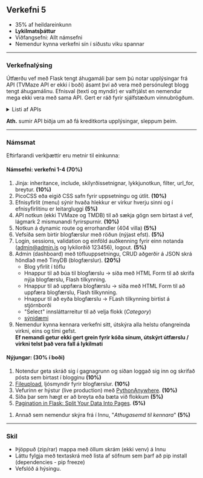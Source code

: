 ## Verkefni 5 
- 35% af heildareinkunn
- **Lykilmatsþáttur**
- Viðfangsefni: Allt námsefni
- Nemendur kynna verkefni sín í síðustu viku spannar

---

### Verkefnalýsing

Útfærðu vef með Flask tengt áhugamáli þar sem þú notar upplýsingar frá API (TVMaze API er ekki í boði) ásamt því að vera með persónulegt blogg tengt áhugamálinu. Efnisval (texti og myndir) er valfrjálst en nemendur mega ekki vera með sama API. Gert er ráð fyrir sjálfstæðum vinnubrögðum. 
<details>
<summary>Listi af APIs </summary>
  
<!-- There’s an amazing amount of data available on the Web. Many web services, like YouTube and GitHub, make their data accessible to third-party applications through an API. Here are some examples of available APIs: -->
- [Public APIs](https://github.com/public-apis/public-apis)  
- [List of free apis](https://mixedanalytics.com/blog/list-actually-free-open-no-auth-needed-apis/)
- [free for dev - apis](https://github.com/ripienaar/free-for-dev#apis-data-and-ml)

</details>

**Ath.** sumir API biðja um að fá kreditkorta upplýsingar, sleppum þeim.

---

### Námsmat 
Eftirfarandi verkþættir eru metnir til einkunna: <br>

#### Námsefni: verkefni 1-4 (70%)

1. Jinja: inheritance, include, skilyrðissetnignar, lykkjunotkun, filter, url_for, breytur. **(10%)**
1. PicoCSS eða eigið CSS safn fyrir uppsetningu og útlit. **(10%)**
1. Efnisyfirlit (menu) sýnir hvaða hlekkur er virkur hverju sinni og í efnisyfirlitinu er leitargluggi **(5%)**
1. API notkun (ekki TVMaze og TMDB) til að sækja gögn sem birtast á vef, lágmark 2 mismunandi fyrirspurnir. **(10%)**
1. Notkun á dynamic route og errorhandler (404 villa) **(5%)**
1. Vefsíða sem birtir blogfærslur með röðun (nýjast efst). **(5%)**
1. Login, sessions, validation og einföld auðkenning fyrir einn notanda (admin@admin.is og lykilorðið 123456), logout. **(5%)**
1. Admin (dashboard) með töfluuppsetningu, CRUD aðgerðir á JSON skrá höndlað með TinyDB (blogfærslur). **(20%)**
   * Blog yfirlit í töflu
   * Hnappur til að búa til blogfærslu -> síða með HTML Form til að skrifa nýja blogfærslu, Flash tilkynning.
   * Hnappur til að uppfæra blogfærslu -> síða með HTML Form til að uppfæra blogfærslu, Flash tilkynning.
   * Hnappur til að eyða blogfærslu -> FLash tilkynning birtist á stjórnborði
   * "Select" innsláttarreitur til að velja flokk (_Category_)
   * [sýnidæmi](https://blog-admin-ui.netlify.app/)
1. Nemendur kynna kennara verkefni sitt, útskýra alla helstu ofangreinda virkni, eins og tími gefst. <br> **Ef nemandi getur ekki gert grein fyrir kóða sínum, útskýrt útfærslu / virkni telst það vera fall á lykilmati**  

#### Nýjungar: (30% í boði)

1. Notendur geta skráð sig í gagnagrunn og síðan loggað sig inn og skrifað pósta sem birtast í blogginu **(10%)** 
1. [Fileupload](https://flask.palletsprojects.com/en/2.3.x/patterns/fileuploads/), ljósmyndir fyrir blogfærslur. **(10%)**
1. Vefurinn er hýstur (live production) með [PythonAnywhere](https://www.pythonanywhere.com/). **(10%)**
1. Síða þar sem hægt er að breyta eða bæta við flokkum **(5%)**
1. [Pagination in Flask: Split Your Data Into Pages](https://www.youtube.com/watch?v=U18hO1ngZEQ).  **(5%)**
<!--1. Notaðu [htmx](https://htmx.org/docs/) til að gera vefinn dýnamískan (án þess að reload alla síðu) fyrir [delete](https://youtu.be/O2Xd6DmcB9g?t=1996) aðgerð á blogfærslum og [leit](https://www.youtube.com/watch?v=PWEl1ysbPAY). **(5%)**-->
1. Annað sem nemendur skýra frá í Innu, "_Athugasemd til kennara_" **(5%)**

---

### Skil
- Þjöppuð (zip/rar) mappa með öllum skrám (ekki venv) á Innu
- Láttu fylgja með textaskrá með lista af söfnum sem þarf að pip install (dependencies - pip freeze)
- Vefslóð á hýsingu.
